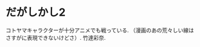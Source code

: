 # だがしかし2

コトヤマキャラクターが十分アニメでも戦っている.
（漫画のあの荒々しい線はさすがに表現できないけどさ）.
竹達彩奈.

<div class="youtube" src-id="STLoag4w0Go"></div>
